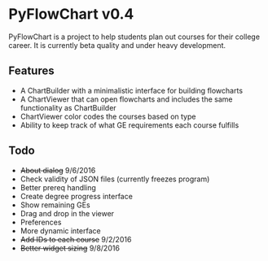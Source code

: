 # PyFlowChart v0.4

PyFlowChart is a project to help students plan out courses 
for their college career. It is currently beta quality 
and under heavy development.

## Features
- A ChartBuilder with a minimalistic interface for building flowcharts
- A ChartViewer that can open flowcharts and includes the same 
  functionality as ChartBuilder
- ChartViewer color codes the courses based on type
- Ability to keep track of what GE requirements each course fulfills

## Todo
- ~~About dialog~~ 9/6/2016
- Check validity of JSON files (currently freezes program)
- Better prereq handling
- Create degree progress interface
- Show remaining GEs
- Drag and drop in the viewer
- Preferences 
- More dynamic interface
- ~~Add IDs to each course~~ 9/2/2016
- ~~Better widget sizing~~ 9/8/2016

